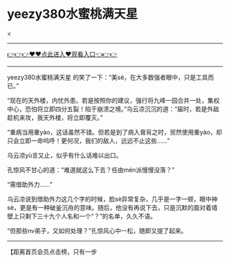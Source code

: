 # yeezy380水蜜桃满天星

<<hr/> <a href="https://github.com/nemmp/jaok/issues/2">👉👉👉♥♥点此进入♥观看入口👈👉👉</a><hr/>

yeezy380水蜜桃满天星
的笑了一下：“美sè，在大多数强者眼中，只是工具而已。”

“现在的天外楼，内忧外患。若是按照你的建议，强行将九峰一园合并一处，集权中心，恐怕将立即四分五裂！陷于崩溃之境。”乌云凉沉沉的道：“届时，若是外敌趁机来攻，我天外楼，将立即覆灭。”

“重病当用重yào，这话虽然不错。但若是到了病入膏肓之时，贸然使用重yào，却只会立即一命呜呼！更何况，我们的敌人，远远不止这些……”

乌云凉yù言又止，似乎有什么话难以出口。

孔惊风不甘心的道：“难道就这么下去？任由mén派慢慢没落？”

“需借助外力……”

乌云凉说到借助外力这几个字的时候，脸sè异常复杂，几乎是一字一顿，眼中神sè，更是有一种破釜沉舟的意味。随后，他没有再说下去，只是沉默的面对着墙壁上只剩下三十九个人名和一个“？”的名单，久久不语。

“但那些nv弟子，又如何处理？”孔惊风心中一松，随即又提了起来。

****

【距离首页会员点击榜，只有一步
